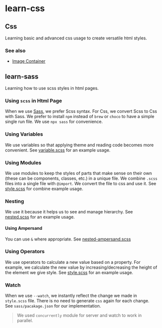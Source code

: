 # learn-css

## Css

Learning basic and advanced css usage to create versatile html styles. 

### See also
- [Image Container](css/image-container/image-container.md)

## learn-sass

Learning how to use scss styles in html pages.

### Using `scss` in Html Page

When we use [Sass](https://sass-lang.com/), we prefer Scss syntax. For Css,
we convert Scss to Css with Sass. We prefer to install `npm` instead of `brew`
or `choco` to have a simple single run file. We use `npx sass` for convenience.

### Using Variables

We use variables so that applying theme and reading code becomes more
convenient. See [variable.scss](sass/variable.scss) for an example usage.

### Using Modules

We use modules to keep the styles of parts that make sense on their own (these
can be components, classes, etc.) in a unique file. We combine `.scss` files
into a single file with `@import`. We convert the file to css and use it. See
[style.scss](sass/style.scss) for combine example usage.

### Nesting

We use it because it helps us to see and manage hierarchy. See
[nested.scss](sass/nested.scss) for an example usage.

#### Using Ampersand

You can use `&` where appropriate. See
[nested-ampersand.scss](sass/nested-ampersand.scss)

### Using Operators

We use operators to calculate a new value based on a property. For example, we
calculate the new value by increasing/decreasing the height of the element we
give style. See [style.scss](sass/style.scss) for an example usage.

### Watch

When we use `--watch`, we instantly reflect the change we made in `style.scss`
file. There is no need to generate `css` again for each change. See
`sass/pacakage.json` for our implementation.

> We used `concurrently` module for server and watch to work in parallel.
